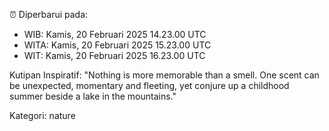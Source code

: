 ⏰ Diperbarui pada:
- WIB: Kamis, 20 Februari 2025 14.23.00 UTC
- WITA: Kamis, 20 Februari 2025 15.23.00 UTC
- WIT: Kamis, 20 Februari 2025 16.23.00 UTC

Kutipan Inspiratif:
"Nothing is more memorable than a smell. One scent can be unexpected, momentary and fleeting, yet conjure up a childhood summer beside a lake in the mountains."


Kategori: nature

